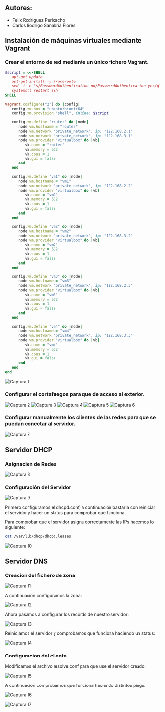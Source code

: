 ## Autores:
   * Felix Rodriguez Pericacho
   * Carlos Rodrigo Sanabria Flores

## Instalación de máquinas virtuales mediante Vagrant
### Crear el entorno de red mediante un único fichero Vagrant.
```rb
$script = <<-SHELL
   apt-get update
   apt-get install -y traceroute
   sed -i -e "s/PasswordAuthentication no/PasswordAuthentication yes/g" /etc/ssh/sshd_config
   systemctl restart ssh
SHELL

Vagrant.configure("2") do |config|
   config.vm.box = "ubuntu/bionic64"
   config.vm.provision "shell", inline: $script

   config.vm.define "router" do |node|
      node.vm.hostname = "router"
      node.vm.network "private_network", ip: "192.168.2.1"
      node.vm.network "private_network", ip: "192.168.3.1"
      node.vm.provider "virtualbox" do |vb|
         vb.name = "router"
         vb.memory = 512
         vb.cpus = 1
         vb.gui = false
      end
   end

   config.vm.define "vm1" do |node|
      node.vm.hostname = "vm1"
      node.vm.network "private_network", ip: "192.168.2.2"
      node.vm.provider "virtualbox" do |vb|
         vb.name = "vm1"
         vb.memory = 512
         vb.cpus = 1
         vb.gui = false
      end
   end

   config.vm.define "vm2" do |node|
      node.vm.hostname = "vm2"
      node.vm.network "private_network", ip: "192.168.3.2"
      node.vm.provider "virtualbox" do |vb|
         vb.name = "vm2"
         vb.memory = 512
         vb.cpus = 1
         vb.gui = false
      end
   end

   config.vm.define "vm3" do |node|
      node.vm.hostname = "vm3"
      node.vm.network "private_network", ip: "192.168.2.3"
      node.vm.provider "virtualbox" do |vb|
         vb.name = "vm3"
         vb.memory = 512
         vb.cpus = 1
         vb.gui = false
      end
   end

   config.vm.define "vm4" do |node|
      node.vm.hostname = "vm4"
      node.vm.network "private_network", ip: "192.168.3.3"
      node.vm.provider "virtualbox" do |vb|
         vb.name = "vm4"
         vb.memory = 512
         vb.cpus = 1
         vb.gui = false
      end
   end
end
```
![Captura 1](./cap_as/Captura1.PNG)
### Configurar el cortafuegos para que de acceso al exterior.
![Captura 2](./cap_as/Captura2.PNG)
![Captura 3](./cap_as/Captura5.PNG)
![Captura 4](./cap_as/Captura3.PNG)
![Captura 5](./cap_as/Captura6.PNG)
![Captura 6](./cap_as/Captura7.PNG)
### Configurar manualmente los clientes de las redes para que se puedan conectar al servidor.
![Captura 7](./cap_as/Captura4.PNG)

## Servidor DHCP 

### Asignacion de Redes
![Captura 8](./cap_as/Captura8.PNG)

### Configuración del Servidor
![Captura 9](./cap_as/Captura9.PNG)

Primero configuramos el dhcpd.conf, a continuación bastaria con reiniciar el servidor y hacer un status para comprobar que funciona.

Para comprobar que el servidor asigna correctamente las IPs hacemos lo siguiente:

```sh
cat /var/lib/dhcp/dhcpd.leases
```
![Captura 10](./cap_as/Captura9_2.PNG)

## Servidor DNS 

### Creacion del fichero de zona

![Captura 11](./cap_as/Captura10.PNG)

A continuacion configuramos la zona:

![Captura 12](./cap_as/Captura11.PNG)

Ahora pasamos a configurar los records de nuestro servidor:

![Captura 13](./cap_as/Captura12.PNG)

Reiniciamos el servidor y comprobamos que funciona haciendo un status:

![Captura 14](./cap_as/Captura13.PNG)

### Configuracion del cliente

Modificamos el archivo resolve.conf para que use el servidor creado:

![Captura 15](./cap_as/Captura14.PNG)

A continuacion comprobamos que funciona haciendo distintos pings:

![Captura 16](./cap_as/Captura15.PNG)

![Captura 17](./cap_as/Captura16.PNG)
